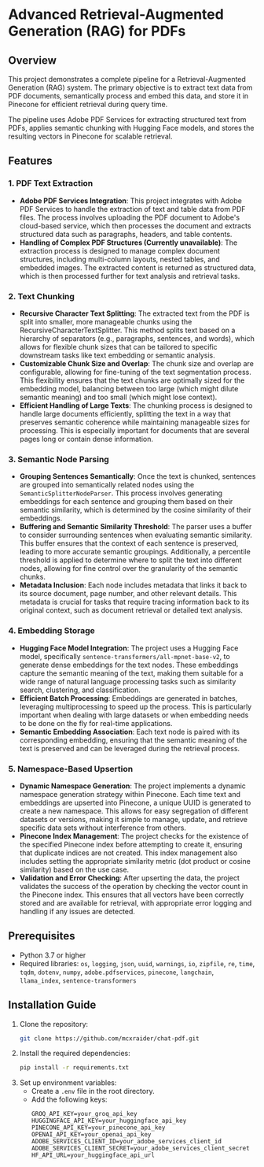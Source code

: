 # Advanced Retrieval-Augmented Generation (RAG) for PDFs

## Overview

This project demonstrates a complete pipeline for a Retrieval-Augmented Generation (RAG) system. The primary objective is to extract text data from PDF documents, semantically process and embed this data, and store it in Pinecone for efficient retrieval during query time. 

The pipeline uses Adobe PDF Services for extracting structured text from PDFs, applies semantic chunking with Hugging Face models, and stores the resulting vectors in Pinecone for scalable retrieval.

## Features

### 1. **PDF Text Extraction**
   - **Adobe PDF Services Integration**: This project integrates with Adobe PDF Services to handle the extraction of text and table data from PDF files. The process involves uploading the PDF document to Adobe's cloud-based service, which then processes the document and extracts structured data such as paragraphs, headers, and table contents.
   - **Handling of Complex PDF Structures (Currently unavailable)**: The extraction process is designed to manage complex document structures, including multi-column layouts, nested tables, and embedded images. The extracted content is returned as structured data, which is then processed further for text analysis and retrieval tasks.

### 2. **Text Chunking**
   - **Recursive Character Text Splitting**: The extracted text from the PDF is split into smaller, more manageable chunks using the RecursiveCharacterTextSplitter. This method splits text based on a hierarchy of separators (e.g., paragraphs, sentences, and words), which allows for flexible chunk sizes that can be tailored to specific downstream tasks like text embedding or semantic analysis.
   - **Customizable Chunk Size and Overlap**: The chunk size and overlap are configurable, allowing for fine-tuning of the text segmentation process. This flexibility ensures that the text chunks are optimally sized for the embedding model, balancing between too large (which might dilute semantic meaning) and too small (which might lose context).
   - **Efficient Handling of Large Texts**: The chunking process is designed to handle large documents efficiently, splitting the text in a way that preserves semantic coherence while maintaining manageable sizes for processing. This is especially important for documents that are several pages long or contain dense information.

### 3. **Semantic Node Parsing**
   - **Grouping Sentences Semantically**: Once the text is chunked, sentences are grouped into semantically related nodes using the `SemanticSplitterNodeParser`. This process involves generating embeddings for each sentence and grouping them based on their semantic similarity, which is determined by the cosine similarity of their embeddings.
   - **Buffering and Semantic Similarity Threshold**: The parser uses a buffer to consider surrounding sentences when evaluating semantic similarity. This buffer ensures that the context of each sentence is preserved, leading to more accurate semantic groupings. Additionally, a percentile threshold is applied to determine where to split the text into different nodes, allowing for fine control over the granularity of the semantic chunks.
   - **Metadata Inclusion**: Each node includes metadata that links it back to its source document, page number, and other relevant details. This metadata is crucial for tasks that require tracing information back to its original context, such as document retrieval or detailed text analysis.

### 4. **Embedding Storage**
   - **Hugging Face Model Integration**: The project uses a Hugging Face model, specifically `sentence-transformers/all-mpnet-base-v2`, to generate dense embeddings for the text nodes. These embeddings capture the semantic meaning of the text, making them suitable for a wide range of natural language processing tasks such as similarity search, clustering, and classification.
   - **Efficient Batch Processing**: Embeddings are generated in batches, leveraging multiprocessing to speed up the process. This is particularly important when dealing with large datasets or when embedding needs to be done on the fly for real-time applications.
   - **Semantic Embedding Association**: Each text node is paired with its corresponding embedding, ensuring that the semantic meaning of the text is preserved and can be leveraged during the retrieval process.

### 5. **Namespace-Based Upsertion**
   - **Dynamic Namespace Generation**: The project implements a dynamic namespace generation strategy within Pinecone. Each time text and embeddings are upserted into Pinecone, a unique UUID is generated to create a new namespace. This allows for easy segregation of different datasets or versions, making it simple to manage, update, and retrieve specific data sets without interference from others.
   - **Pinecone Index Management**: The project checks for the existence of the specified Pinecone index before attempting to create it, ensuring that duplicate indices are not created. This index management also includes setting the appropriate similarity metric (dot product or cosine similarity) based on the use case.
   - **Validation and Error Checking**: After upserting the data, the project validates the success of the operation by checking the vector count in the Pinecone index. This ensures that all vectors have been correctly stored and are available for retrieval, with appropriate error logging and handling if any issues are detected.


## Prerequisites

- Python 3.7 or higher
- Required libraries: `os`, `logging`, `json`, `uuid`, `warnings`, `io`, `zipfile`, `re`, `time`, `tqdm`, `dotenv`, `numpy`, `adobe.pdfservices`, `pinecone`, `langchain`, `llama_index`, `sentence-transformers`


## Installation Guide

1. Clone the repository:
   ```bash
   git clone https://github.com/mcxraider/chat-pdf.git
   ```
2. Install the required dependencies:
   ```bash
   pip install -r requirements.txt
   ```
3. Set up environment variables:
   - Create a `.env` file in the root directory.
   - Add the following keys:
     ```plaintext
     GROQ_API_KEY=your_groq_api_key
     HUGGINGFACE_API_KEY=your_huggingface_api_key
     PINECONE_API_KEY=your_pinecone_api_key
     OPENAI_API_KEY=your_openai_api_key
     ADOBE_SERVICES_CLIENT_ID=your_adobe_services_client_id
     ADOBE_SERVICES_CLIENT_SECRET=your_adobe_services_client_secret
     HF_API_URL=your_huggingface_api_url
     ```

